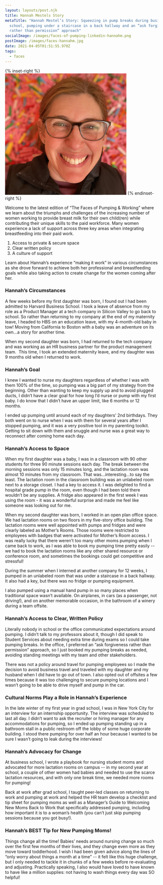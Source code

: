 ```yaml
---
layout: layouts/post.njk
title: Hannah Mestels Story
metaTitle: "Hannah Mestel’s Story: Squeezing in pump breaks during business
  school, pumping under a staircase in a back hallway and an “ask forgiveness
  rather than permission” approach"
socialImage: /images/faces-of-pumping-linkedin-hannahm.png
postImage: /images/faces-hannahm.jpg
date: 2021-04-05T01:51:55.970Z
tags:
  - faces
---
```

{% inset-right %}
![Faces of Pumping and working Hannah Mestel](src/images/faces-hannahm.jpg)
{% endinset-right %}

Welcome to the latest edition of “The Faces of Pumping & Working” where we learn about the triumphs and challenges of the increasing number of women working to provide breast milk for their own child(ren) while contributing their unique skills to the paid workforce. Many women experience a lack of support across three key areas when integrating breastfeeding into their paid work.  

1. Access to private & secure space 
2. Clear written policy
3. A culture of support 

Learn about Hannah’s experience “making it work” in various circumstances as she drove forward to achieve both her professional and breastfeeding goals while also taking action to create change for the women coming after her. 

### Hannah’s Circumstances

A few weeks before my first daughter was born, I found out I had been admitted to Harvard Business School. I took a leave of absence from my role as a Product Manager at a tech company in Silicon Valley to go back to school. So rather than returning to my company at the end of my maternity leave, I headed to HBS on an education leave, with my 4-month-old baby in tow! Moving from California to Boston with a baby was an adventure on its own...a story for another time.

When my second daughter was born, I had returned to the tech company and was working as an HR business partner for the product management team.  This time, I took an extended maternity leave, and my daughter was 9 months old when I returned to work.

### Hannah’s Goal

I knew I wanted to nurse my daughters regardless of whether I was with them 100% of the time, so pumping was a big part of my strategy from the beginning. Other than wanting to keep my supply up and to avoid plugged ducts, I didn’t have a clear goal for how long I’d nurse or pump with my first baby. I do know that I didn’t have an upper limit, like 6 months or 12 months. 

I ended up pumping until around each of my daughters’ 2nd birthdays. They both went on to nurse when I was with them for several years after I stopped pumping, and it was a very positive tool in my parenting toolkit. Getting to sit down with them and snuggle and nurse was a great way to reconnect after coming home each day.

### Hannah’s Access to Space

When my first daughter was a baby, I was in a classroom with 90 other students for three 90 minute sessions each day. The break between the morning sessions was only 15 minutes long, and the lactation room was almost 10 minutes from my classroom. That was...interesting...to say the least. The lactation room in the classroom building was an unlabeled room next to a storage closet. I had a key to access it. I was delighted to find a hospital grade pump in the room, even though I had been told there wouldn’t be any supplies. A fridge also appeared in the first week I was using the room - it was a wonderful surprise and made me feel like someone was looking out for me.

When my second daughter was born, I worked in an open plan office space. We had lactation rooms on two floors in my five-story office building. The lactation rooms were well appointed with pumps and fridges and were clearly labeled as Mother’s Rooms. Those rooms were restricted to employees with badges that were activated for Mother’s Room access. I was really lucky that there weren’t too many other moms pumping when I came back to work, as I was able to book my pumping time pretty easily -- we had to book the lactation rooms like any other shared resource or conference room, and sometimes the bookings could get competitive and stressful! 

During the summer when I interned at another company for 12 weeks, I pumped in an unlabeled room that was under a staircase in a back hallway. It also had a key, but there was no fridge or pumping equipment. 

I also pumped using a manual hand pump in so many places when traditional space wasn’t available. On airplanes, in cars (as a passenger, not driving!), and on another memorable occasion, in the bathroom of a winery during a team offsite.

### Hannah’s Access to Clear, Written Policy

Literally nobody in school or the office communicated expectations around pumping. I didn’t talk to my professors about it, though I did speak to Student Services about needing extra time during exams so I could take pumping breaks. In the office, I preferred an “ask forgiveness rather than permission” approach, so I just booked my pumping breaks as needed, avoiding standing meetings with my team and other stakeholders.

There was not a policy around travel for pumping employees so I made the decision to avoid business travel and traveled with my daughter and my husband when I did have to go out of town. I also opted out of offsites a few times because it was too challenging to secure pumping locations and I wasn’t going to be able to drive myself and pump in the car.

### Cultural Norms Play a Role in Hannah’s Experience

In the late winter of my first year in grad school, I was in New York City for an interview for an internship opportunity. The interview was scheduled to last all day. I didn’t want to ask the recruiter or hiring manager for any accommodations for pumping, so I ended up pumping standing up in a bathroom stall in a public restroom off the lobby of some huge corporate building. I stood there pumping for over half an hour because I wanted to be sure I wasn’t going to leak during the interviews!

### Hannah’s Advocacy for Change

At business school, I wrote a playbook for nursing student moms and advocated for more lactation rooms on campus -- in my second year at school, a couple of other women had babies and needed to use the scarce lactation resources, and with only one break time, we needed more rooms for pumping!

Back at work after grad school, I taught peer-led classes on returning to work and pumping at work and helped the HR team develop a checklist and tip sheet for pumping moms as well as a Manager’s Guide to Welcoming New Moms Back to Work that specifically addressed pumping, including how important it is to a woman’s health (you can’t just skip pumping sessions because you got busy!).

### Hannah’s BEST Tip for New Pumping Moms!

Things change all the time! Babies’ needs around nursing change so much over the first few months of their lives, and they change even more as they move toward toddlerhood. I wish I had been given advice along the lines of “only worry about things a month at a time” -- it felt like this huge challenge, but I only needed to tackle it in chunks of a few weeks before re-evaluating and adjusting. Practically speaking, I also would have loved to have known to have like a million supplies: not having to wash things every day was SO helpful!